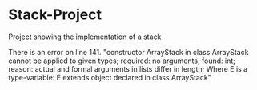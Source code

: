 # Stack-Project
Project showing the implementation of a stack

There is an error on line 141. 
"constructor ArrayStack in class ArrayStack<E> cannot be applied to given types; required: no arguments; found: int; reason: actual and formal arguments in lists differ in length; Where E is a type-variable: E extends object declared in class ArrayStack"
